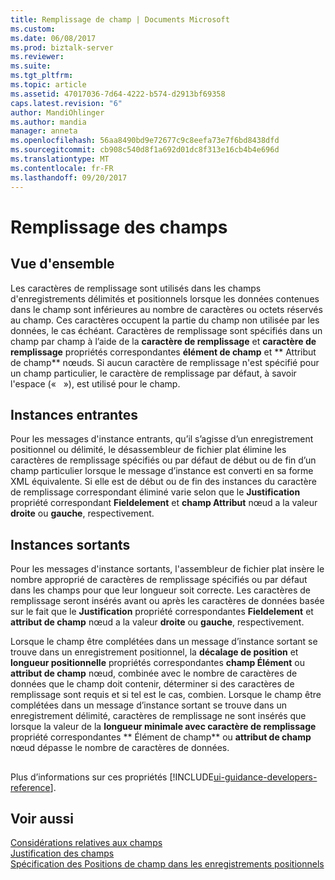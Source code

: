 ```yaml
---
title: Remplissage de champ | Documents Microsoft
ms.custom: 
ms.date: 06/08/2017
ms.prod: biztalk-server
ms.reviewer: 
ms.suite: 
ms.tgt_pltfrm: 
ms.topic: article
ms.assetid: 47017036-7d64-4222-b574-d2913bf69358
caps.latest.revision: "6"
author: MandiOhlinger
ms.author: mandia
manager: anneta
ms.openlocfilehash: 56aa8490bd9e72677c9c8eefa73e7f6bd8438dfd
ms.sourcegitcommit: cb908c540d8f1a692d01dc8f313e16cb4b4e696d
ms.translationtype: MT
ms.contentlocale: fr-FR
ms.lasthandoff: 09/20/2017
---
```

# <a name="field-padding"></a>Remplissage des champs

## <a name="overview"></a>Vue d'ensemble

Les caractères de remplissage sont utilisés dans les champs d'enregistrements délimités et positionnels lorsque les données contenues dans le champ sont inférieures au nombre de caractères ou octets réservés au champ. Ces caractères occupent la partie du champ non utilisée par les données, le cas échéant. Caractères de remplissage sont spécifiés dans un champ par champ à l’aide de la **caractère de remplissage** et **caractère de remplissage** propriétés correspondantes **élément de champ** et ** Attribut de champ** nœuds. Si aucun caractère de remplissage n'est spécifié pour un champ particulier, le caractère de remplissage par défaut, à savoir l'espace («   »), est utilisé pour le champ.  
  
## <a name="inbound-instances"></a>Instances entrantes
 Pour les messages d'instance entrants, qu’il s’agisse d’un enregistrement positionnel ou délimité, le désassembleur de fichier plat élimine les caractères de remplissage spécifiés ou par défaut de début ou de fin d’un champ particulier lorsque le message d’instance est converti en sa forme XML équivalente. Si elle est de début ou de fin des instances du caractère de remplissage correspondant éliminé varie selon que le **Justification** propriété correspondant **Fieldelement** et **champ Attribut** nœud a la valeur **droite** ou **gauche**, respectivement.  

## <a name="outbound-instances"></a>Instances sortants  
 Pour les messages d'instance sortants, l'assembleur de fichier plat insère le nombre approprié de caractères de remplissage spécifiés ou par défaut dans les champs pour que leur longueur soit correcte. Les caractères de remplissage seront insérés avant ou après les caractères de données basée sur le fait que le **Justification** propriété correspondantes **Fieldelement** et **attribut de champ** nœud a la valeur **droite** ou **gauche**, respectivement.  
  
 Lorsque le champ être complétées dans un message d’instance sortant se trouve dans un enregistrement positionnel, la **décalage de position** et **longueur positionnelle** propriétés correspondantes **champ Élément** ou **attribut de champ** nœud, combinée avec le nombre de caractères de données que le champ doit contenir, déterminer si des caractères de remplissage sont requis et si tel est le cas, combien. Lorsque le champ être complétées dans un message d’instance sortant se trouve dans un enregistrement délimité, caractères de remplissage ne sont insérés que lorsque la valeur de la **longueur minimale avec caractère de remplissage** propriété correspondantes ** Élément de champ** ou **attribut de champ** nœud dépasse le nombre de caractères de données.  

## 
Plus d’informations sur ces propriétés [!INCLUDE[ui-guidance-developers-reference](../includes/ui-guidance-developers-reference.md)].

## <a name="see-also"></a>Voir aussi  
 [Considérations relatives aux champs](../core/field-considerations.md)   
 [Justification des champs](../core/field-justification.md)   
 [Spécification des Positions de champ dans les enregistrements positionnels](../core/specification-of-field-positions-within-positional-records.md)  